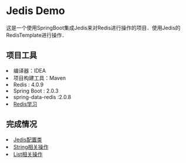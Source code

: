 <h1>Jedis Demo</h1>
这是一个使用SpringBoot集成Jedis来对Redis进行操作的项目．使用Jedis的RedisTemplate进行操作．

<h2>项目工具</h2>
<li>
    编译器：IDEA
</li>
<li>
    项目构建工具：Maven
</li>
<li>
    Redis : 4.0.9
</li>
<li>
    Spring Boot : 2.0.3
</li>
<li>
    spring-data-redis :2.0.8
</li>
<li>
    <a href="http://www.redis.cn/">Redis学习</a>
</li>

<h2>完成情况</h2>
<li><a href="https://github.com/Mrlgj/JedisDemo/blob/master/Redis/src/main/java/com/config/RedisConfig.java">Jedis配置类</a></li>
<li><a href="https://github.com/Mrlgj/JedisDemo/blob/master/Redis/src/main/java/com/Utils/RedisStringsUtil.java">String相关操作</a></li>
<li><a href="https://github.com/Mrlgj/JedisDemo/blob/master/Redis/src/main/java/com/Utils/RedisListUtil.java">List相关操作</a></li>

